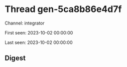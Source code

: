 # Thread gen-5ca8b86e4d7f
Channel: integrator

First seen: 2023-10-02 00:00:00

Last seen: 2023-10-02 00:00:00

## Digest


